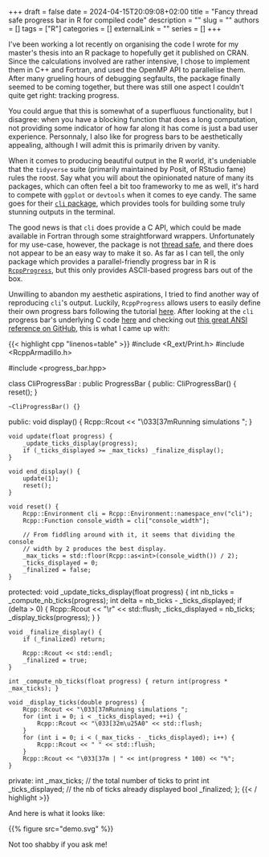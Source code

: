 +++ 
draft = false
date = 2024-04-15T20:09:08+02:00
title = "Fancy thread safe progress bar in R for compiled code"
description = ""
slug = ""
authors = []
tags = ["R"]
categories = []
externalLink = ""
series = []
+++

I've been working a lot recently on organising the code I wrote for my master's thesis into an R package to hopefully get it published on CRAN. Since the calculations involved are rather intensive, I chose to implement them in C++ and Fortran, and used the OpenMP API to parallelise them. After many grueling hours of debugging segfaults, the package finally seemed to be coming together, but there was still one aspect I couldn't quite get right: tracking progress.

You could argue that this is somewhat of a superfluous functionality, but I disagree: when you have a blocking function that does a long computation, not providing some indicator of how far along it has come is just a bad user experience. Personnaly, I also like for progress bars to be aesthetically appealing, although I will admit this is primarily driven by vanity.

When it comes to producing beautiful output in the R world, it's undeniable that the `tidyverse` suite (primarily maintained by Posit, of RStudio fame) rules the roost. Say what you will about the opinionated nature of many its packages, which can often feel a bit too frameworky to me as well, it's hard to compete with `ggplot` or `devtools` when it comes to eye candy. The same goes for their [`cli` package](https://cli.r-lib.org/index.html), which provides tools for building some truly stunning outputs in the terminal.

The good news is that `cli` does provide a C API, which could be made available in Fortran through some straightforward wrappers. Unfortunately for my use-case, however, the package is not [thread safe](https://github.com/r-lib/cli/issues/475), and there does not appear to be an easy way to make it so. As far as I can tell, the only package which provides a parallel-friendly progress bar in R is [`RcppProgress`](https://cran.r-project.org/web/packages/RcppProgress/index.html), but this only provides ASCII-based progress bars out of the box.

Unwilling to abandon my aesthetic aspirations, I tried to find another way of reproducing `cli`'s output. Luckily, `RcppProgress` allows users to easily define their own progress bars following the tutorial [here](https://gallery.rcpp.org/articles/custom-bars-rcppprogress/). After looking at the `cli` progress bar's underlying C code [here](https://github.com/r-lib/cli/blob/main/src/ansi.c) and checking out [this great ANSI reference on GitHub](https://gist.github.com/fnky/458719343aabd01cfb17a3a4f7296797), this is what I came up with:

{{< highlight cpp "linenos=table" >}}
#include <R_ext/Print.h>
#include <RcppArmadillo.h>

#include <progress_bar.hpp>

class CliProgressBar : public ProgressBar {
   public:
    CliProgressBar() { reset(); }

    ~CliProgressBar() {}

   public:
    void display() { Rcpp::Rcout << "\033[37mRunning simulations "; }

    void update(float progress) {
        _update_ticks_display(progress);
        if (_ticks_displayed >= _max_ticks) _finalize_display();
    }

    void end_display() {
        update(1);
        reset();
    }

    void reset() {
        Rcpp::Environment cli = Rcpp::Environment::namespace_env("cli");
        Rcpp::Function console_width = cli["console_width"];

        // From fiddling around with it, it seems that dividing the console
        // width by 2 produces the best display.
        _max_ticks = std::floor(Rcpp::as<int>(console_width()) / 2);
        _ticks_displayed = 0;
        _finalized = false;
    }

   protected:
    void _update_ticks_display(float progress) {
        int nb_ticks = _compute_nb_ticks(progress);
        int delta = nb_ticks - _ticks_displayed;
        if (delta > 0) {
            Rcpp::Rcout << "\r" << std::flush;
            _ticks_displayed = nb_ticks;
            _display_ticks(progress);
        }
    }

    void _finalize_display() {
        if (_finalized) return;

        Rcpp::Rcout << std::endl;
        _finalized = true;
    }

    int _compute_nb_ticks(float progress) { return int(progress * _max_ticks); }

    void _display_ticks(double progress) {
        Rcpp::Rcout << "\033[37mRunning simulations ";
        for (int i = 0; i < _ticks_displayed; ++i) {
            Rcpp::Rcout << "\033[32m\u25A0" << std::flush;
        }
        for (int i = 0; i < (_max_ticks - _ticks_displayed); i++) {
            Rcpp::Rcout << " " << std::flush;
        }
        Rcpp::Rcout << "\033[37m | " << int(progress * 100) << "%";
    }

   private:
    int _max_ticks;        // the total number of ticks to print
    int _ticks_displayed;  // the nb of ticks already displayed
    bool _finalized;
};
{{< / highlight >}}

And here is what it looks like:

{{% figure src="demo.svg" %}}

Not too shabby if you ask me!